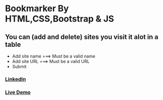 # Bookmarker By HTML,CSS,Bootstrap & JS

## You can \(add and delete\) sites you visit it alot in a table 
- Add site name ===> Must be a valid name
- Add site URL ===> Must be a valid URL
- Submit

### [LinkedIn](https://www.linkedin.com/in/mohammed-ashraf-a044522b9?utm_source=share&utm_campaign=share_via&utm_content=profile&utm_medium=android_app)

### [Live Demo](https://mo-ashraf-elsayed.github.io/Bookmarker/)

